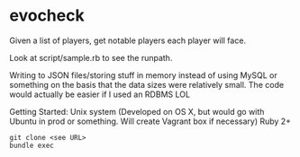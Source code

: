 # evocheck
Given a list of players, get notable players each player will face.

Look at script/sample.rb to see the runpath.

Writing to JSON files/storing stuff in memory instead of using MySQL or something on the basis that the data sizes were relatively small. The code would actually be easier if I used an RDBMS LOL

Getting Started:
Unix system (Developed on OS X, but would go with Ubuntu in prod or something. Will create Vagrant box if necessary)
Ruby 2+
```
git clone <see URL>
bundle exec
```
